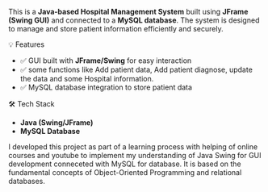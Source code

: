 This is a **Java-based Hospital Management System** built using **JFrame (Swing GUI)** and connected to a **MySQL database**. The system is designed to manage and store patient information efficiently and securely.

 💡 Features

- ✅ GUI built with **JFrame/Swing** for easy interaction
- ✅ some functions like Add patient data, Add patient diagnose, update the data and some Hospital information.
- ✅ MySQL database integration to store patient data

 🛠️ Tech Stack

- **Java (Swing/JFrame)**
- **MySQL Database**


I developed this project as part of a learning process with helping of online courses and youtube to implement my understanding of Java Swing for GUI development conneceted with MySQL for database. It is based on the fundamental concepts of
Object-Oriented Programming and relational databases.

